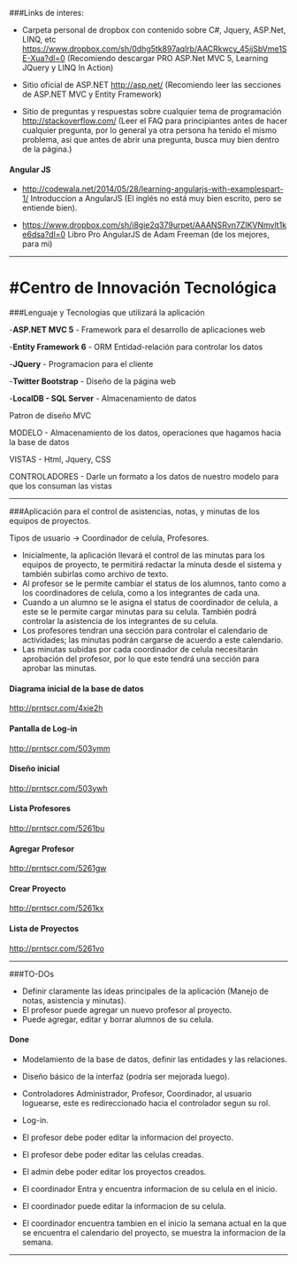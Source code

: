 ###Links de interes:

- Carpeta personal de dropbox con contenido sobre C#, Jquery, ASP.Net, LINQ, etc
  https://www.dropbox.com/sh/0dhg5tk897aqlrb/AACRkwcy_45ijSbVme1SE-Xua?dl=0
  (Recomiendo descargar PRO ASP.Net MVC 5, Learning JQuery y LINQ In Action)

- Sitio oficial de ASP.NET
  http://asp.net/
  (Recomiendo leer las secciones de ASP.NET MVC y Entity Framework) 

- Sitio de preguntas y respuestas sobre cualquier tema de programación
  http://stackoverflow.com/
  (Leer el FAQ para principiantes antes de hacer cualquier pregunta, por lo general ya otra persona ha tenido el mismo problema,   asi que antes de abrir una pregunta, busca muy bien dentro de la página.)

#### Angular JS

 - http://codewala.net/2014/05/28/learning-angularjs-with-examplespart-1/
   Introduccion a AngularJS (El inglés no está muy bien escrito, pero se entiende bien).

- https://www.dropbox.com/sh/i8gie2q379urpet/AAANSRvn7ZlKVNmvlt1ke6dsa?dl=0
  Libro Pro AngularJS de Adam Freeman (de los mejores, para mi)
-----------------------------------------------------------------------------------------------------------------

#Centro de Innovación Tecnológica
=========

###Lenguaje y Tecnologías que utilizará la aplicación

-**ASP.NET MVC 5** 		- 	Framework  para el desarrollo de aplicaciones web

-**Entity Framework 6**	- 	ORM Entidad-relación para controlar los datos

-**JQuery**			-	Programacion para el cliente

-**Twitter Bootstrap**	-	Diseño de la página web

-**LocalDB - SQL Server**	-	Almacenamiento de datos

Patron de diseño MVC 

MODELO - Almacenamiento de los datos, operaciones que hagamos hacia la base de datos

VISTAS - Html, Jquery, CSS

CONTROLADORES - Darle un formato a los datos de nuestro modelo para que los consuman las vistas


------------------------------------------------------------------------------

###Aplicación para el control de asistencias, notas, y minutas de los equipos de proyectos.

Tipos de usuario -> Coordinador de celula, Profesores.

- Inicialmente, la aplicación llevará el control de las minutas para los equipos de proyecto, 
te permitirá redactar la minuta desde el sistema y también subirlas como archivo de texto.
- Al profesor se le permite cambiar el status de los alumnos, tanto como a los coordinadores de celula,
como a los integrantes de cada una.
- Cuando a un alumno se le asigna el status de coordinador de celula, a este se le permite cargar minutas
para su celula. También podrá controlar la asistencia de los integrantes de su celula.
- Los profesores tendran una sección para controlar el calendario de actividades; las minutas podrán cargarse
de acuerdo a este calendario.
- Las minutas subidas por cada coordinador de celula necesitarán aprobación del profesor, por lo que este 
tendrá una sección para aprobar las minutas.

#### Diagrama inicial de la base de datos

http://prntscr.com/4xie2h

#### Pantalla de Log-in

http://prntscr.com/503ymm

#### Diseño inicial

http://prntscr.com/503ywh

#### Lista Profesores

http://prntscr.com/5261bu

#### Agregar Profesor

http://prntscr.com/5261gw

#### Crear Proyecto

http://prntscr.com/5261kx

#### Lista de Proyectos

http://prntscr.com/5261vo

----------------------------------------------------------------------------------

###TO-DOs

- Definir claramente las ideas principales de la aplicación (Manejo de notas, asistencia y minutas).
- El profesor puede agregar un nuevo profesor al proyecto.
- Puede agregar, editar y borrar alumnos de su celula.


#### Done

- Modelamiento de la base de datos, definir las entidades y las relaciones.
- Diseño básico de la interfaz (podría ser mejorada luego).
- Controladores Administrador, Profesor, Coordinador, al usuario loguearse, este es redireccionado hacia el controlador segun su rol.
- Log-in.
- El profesor debe poder editar la informacion del proyecto.
- El profesor debe poder editar las celulas creadas.
- El admin debe poder editar los proyectos creados.

- El coordinador Entra y encuentra informacion de su celula en el inicio.
- El coordinador puede editar la informacion de su celula.
- El coordinador encuentra tambien en el inicio la semana actual en la que se encuentra el calendario del proyecto, se muestra la informacion de la semana.

----------------------------------------------------------------------------------

